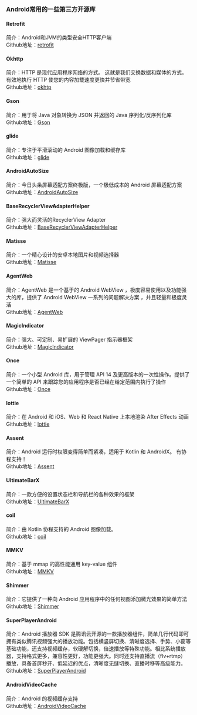 ### Android常用的一些第三方开源库

#### Retrofit
简介：Android和JVM的类型安全HTTP客户端  
Github地址：[retrofit](https://github.com/square/retrofit)

#### Okhttp
简介：HTTP 是现代应用程序网络的方式。 这就是我们交换数据和媒体的方式。 有效地执行 HTTP 使您的内容加载速度更快并节省带宽   
Github地址：[okhtp](https://github.com/square/okhttp)

#### Gson
简介：用于将 Java 对象转换为 JSON 并返回的 Java 序列化/反序列化库  
Github地址：[Gson](https://github.com/google/gson)

#### glide
简介：专注于平滑滚动的 Android 图像加载和缓存库  
Github地址：[glide](https://github.com/bumptech/glide)

#### AndroidAutoSize
简介：今日头条屏幕适配方案终极版，一个极低成本的 Android 屏幕适配方案  
Github地址：[AndroidAutoSize](https://github.com/JessYanCoding/AndroidAutoSize)

#### BaseRecyclerViewAdapterHelper
简介：强大而灵活的RecyclerView Adapter  
Github地址：[BaseRecyclerViewAdapterHelper](https://github.com/CymChad/BaseRecyclerViewAdapterHelper)

#### Matisse
简介：一个精心设计的安卓本地图片和视频选择器   
Github地址：[Matisse](https://github.com/zhihu/Matisse)

#### AgentWeb
简介：AgentWeb 是一个基于的 Android WebView ，极度容易使用以及功能强大的库，提供了 Android WebView 一系列的问题解决方案 ，并且轻量和极度灵活   
Github地址：[AgentWeb](https://github.com/Justson/AgentWeb)

#### MagicIndicator
简介：强大、可定制、易扩展的 ViewPager 指示器框架    
Github地址：[MagicIndicator](https://github.com/hackware1993/MagicIndicator)

#### Once
简介：一个小型 Android 库，用于管理 API 14 及更高版本的一次性操作。提供了一个简单的 API 来跟踪您的应用程序是否已经在给定范围内执行了操作  
Github地址：[Once](https://github.com/jonfinerty/Once)

#### lottie
简介：在 Android 和 iOS、Web 和 React Native 上本地渲染 After Effects 动画  
Github地址：[lottie](https://github.com/airbnb/lottie-android)

#### Assent
简介：Android 运行时权限变得简单而紧凑，适用于 Kotlin 和 AndroidX。 有协程支持！    
Github地址：[Assent](https://github.com/afollestad/assent)

#### UltimateBarX
简介：一款方便的设置状态栏和导航栏的各种效果的框架    
Github地址：[UltimateBarX](https://github.com/Zackratos/UltimateBarX)

#### coil
简介：由 Kotlin 协程支持的 Android 图像加载。  
Github地址：[coil](https://github.com/coil-kt/coil)

#### MMKV
简介：基于 mmap 的高性能通用 key-value 组件  
Github地址：[MMKV](https://github.com/Tencent/MMKV)

#### Shimmer
简介：它提供了一种向 Android 应用程序中的任何视图添加微光效果的简单方法  
Github地址：[Shimmer](https://github.com/facebook/shimmer-android)

#### SuperPlayerAndroid
简介：Android 播放器 SDK 是腾讯云开源的一款播放器组件，简单几行代码即可拥有类似腾讯视频强大的播放功能。包括横竖屏切换、清晰度选择、手势、小窗等基础功能，还支持视频缓存，软硬解切换，倍速播放等特殊功能。相比系统播放器，支持格式更多，兼容性更好，功能更强大。同时还支持直播流（flv+rtmp）播放，具备首屏秒开、低延迟的优点，清晰度无缝切换、直播时移等高级能力。    
Github地址：[SuperPlayerAndroid](https://github.com/tencentyun/SuperPlayer_Android/wiki)

#### AndroidVideoCache
简介：Android 的视频缓存支持  
Github地址：[AndroidVideoCache](https://github.com/danikula/AndroidVideoCache)
